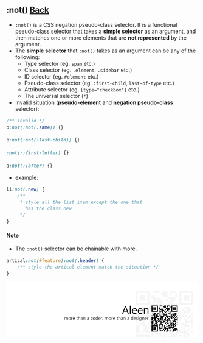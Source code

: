 ## :not() [**Back**](./../pseudoClass.md)

- `:not()` is a CSS negation pseudo-class selector. It is a functional pseudo-class selector that takes a **simple selector** as an argument, and then matches one or more elements that are **not represented** by the argument.
- The **simple selector** that `:not()` takes as an argument can be any of the following:
    - Type selector (eg. `span` etc.)
    - Class selector (eg. `.element`, `.sidebar` etc.)
    - ID selector (eg. `#element` etc.)
    - Pseudo-class selector (eg. `:first-child`, `last-of-type` etc.)
    - Attribute selector (eg. `[type="checkbox"]` etc.)
    - The universal selector (`*`)
- Invalid situation (**pseudo-element** and **negation pseudo-class** selector):

```css
/** Invalid */
p:not(:not(.same)) {}

p:not(:not(:last-child)) {}

:not(::first-letter) {}

a:not(::after) {}
```

- example:

```css
li:not(.new) {
    /** 
     * style all the list item except the one that 
       has the class new
     */
}
```

#### Note

- The `:not()` selector can be chainable with more.

```css
artical:not(#feature):not(.header) {
    /** style the artical element match the situation */
}
```

<a href="http://aleen42.github.io/" target="_blank" ><img src="./../../../pic/tail.gif"></a>